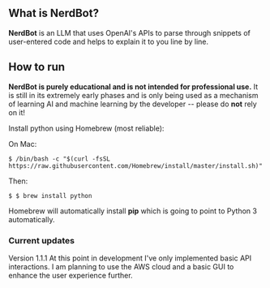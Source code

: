 ## What is NerdBot?
**NerdBot** is an LLM that uses OpenAI's APIs to parse through snippets of user-entered code and helps to explain it to you line by line.

## How to run
**NerdBot is purely educational and is not intended for professional use.** It is still in its extremely early phases and is only being used as a mechanism of learning AI and machine learning by the developer -- please do **not** rely on it!

Install python using Homebrew (most reliable):

On Mac:
```
$ /bin/bash -c "$(curl -fsSL https://raw.githubusercontent.com/Homebrew/install/master/install.sh)"
```

Then:
```
$ $ brew install python
```

Homebrew will automatically install **pip** which is going to point to Python 3 automatically. 

### Current updates

Version 1.1.1
At this point in development I've only implemented basic API interactions. I am planning to use the AWS cloud and a basic GUI to enhance the user experience further.
